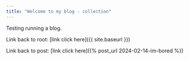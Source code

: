 ```yaml
---
title: "Welcome to my blog - collection"
---
```


Testing running a blog.

Link back to root: [link click here]({{ site.baseurl }})

Link back to post: [link click here]({% post_url 2024-02-14-im-bored %})